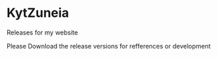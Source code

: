 # KytZuneia
<p>Releases for my website<p/>
<p>Please Download the release versions for refferences or development<p/>
